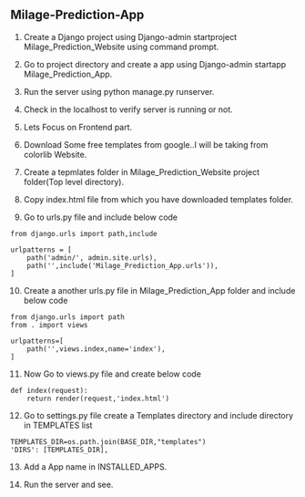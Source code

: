 ## Milage-Prediction-App

1. Create a Django project using Django-admin startproject Milage_Prediction_Website using command prompt.

2. Go to project directory and create a app using Django-admin startapp Milage_Prediction_App.

3. Run the server using python manage.py runserver.

4. Check in the localhost to verify server is running or not.

5. Lets Focus on Frontend part.

6. Download Some free templates from google..I will be taking from colorlib Website.

7. Create a tepmlates folder in Milage_Prediction_Website project folder(Top level directory).

8. Copy index.html file from which you have downloaded templates folder.

9. Go to urls.py file and include below code
```from django.contrib import admin
from django.urls import path,include

urlpatterns = [
    path('admin/', admin.site.urls),
    path('',include('Milage_Prediction_App.urls')),
]

```

10. Create a another urls.py file in Milage_Prediction_App folder and include below code
 ```
 from django.urls import path
 from . import views

 urlpatterns=[
     path('',views.index,name='index'),
 ]

```

11. Now Go to views.py file and create below code
```
def index(request):
    return render(request,'index.html')

```

12. Go to settings.py file create a Templates directory and include directory in TEMPLATES list
```
TEMPLATES_DIR=os.path.join(BASE_DIR,"templates")
'DIRS': [TEMPLATES_DIR],
```

13. Add a App name in INSTALLED_APPS.

14. Run the server and see.
